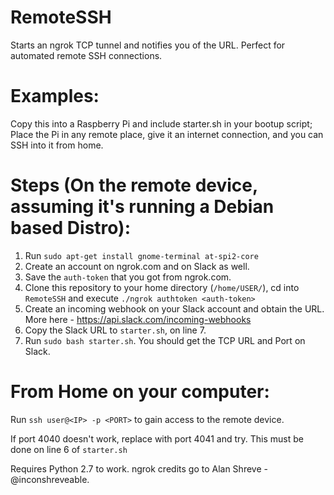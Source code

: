 # RemoteSSH
Starts an ngrok TCP tunnel and notifies you of the URL. Perfect for automated remote SSH connections.

# Examples:
Copy this into a Raspberry Pi and include starter.sh in your bootup script; Place the Pi in any remote place, give it an internet connection, and you can SSH into it from home.

# Steps (On the remote device, assuming it's running a Debian based Distro):

1) Run `sudo apt-get install gnome-terminal at-spi2-core`
2) Create an account on ngrok.com and on Slack as well.
3) Save the `auth-token` that you got from ngrok.com.
4) Clone this repository to your home directory (`/home/USER/`), cd into `RemoteSSH` and execute `./ngrok authtoken <auth-token>`
5) Create an incoming webhook on your Slack account and obtain the URL. More here - https://api.slack.com/incoming-webhooks
6) Copy the Slack URL to `starter.sh`, on line 7.
7) Run `sudo bash starter.sh`. You should get the TCP URL and Port on Slack.

# From Home on your computer:

Run `ssh user@<IP> -p <PORT>` to gain access to the remote device.



If port 4040 doesn't work, replace with port 4041 and try. This must be done on line 6 of `starter.sh`

Requires Python 2.7 to work. 
ngrok credits go to Alan Shreve - @inconshreveable.
